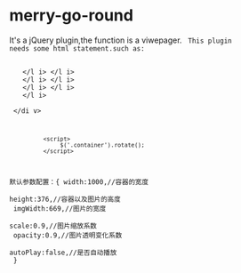# merry-go-round
It's a jQuery plugin,the function is a viwepager.
<code>
This plugin needs some html statement.such as:
              <di v class="container">
                		<ul>
                		  <l i><im g src=""></l i>
                			<l i><im g src=""></l i>
                			<l i><im g src=""></l i>
                			<l i><im g src=""></l i>
                			<l i><im g src=""></l i>
                			<l i><im g src=""></l i>
                			<l i><im g src=""></l i>
                		</ul>
              </di v>
              
              <script>
                   $('.container').rotate();
              </script>
  默认参数配置：{
                  width:1000,//容器的宽度<br/>
                  height:376,//容器以及图片的高度<br/>
                  imgWidth:669,//图片的宽度<br/>
                  scale:0.9,//图片缩放系数<br/>
                  opacity:0.9,//图片透明变化系数<br/>
                  autoPlay:false,//是否自动播放<br/>
            }
 </code>                 
